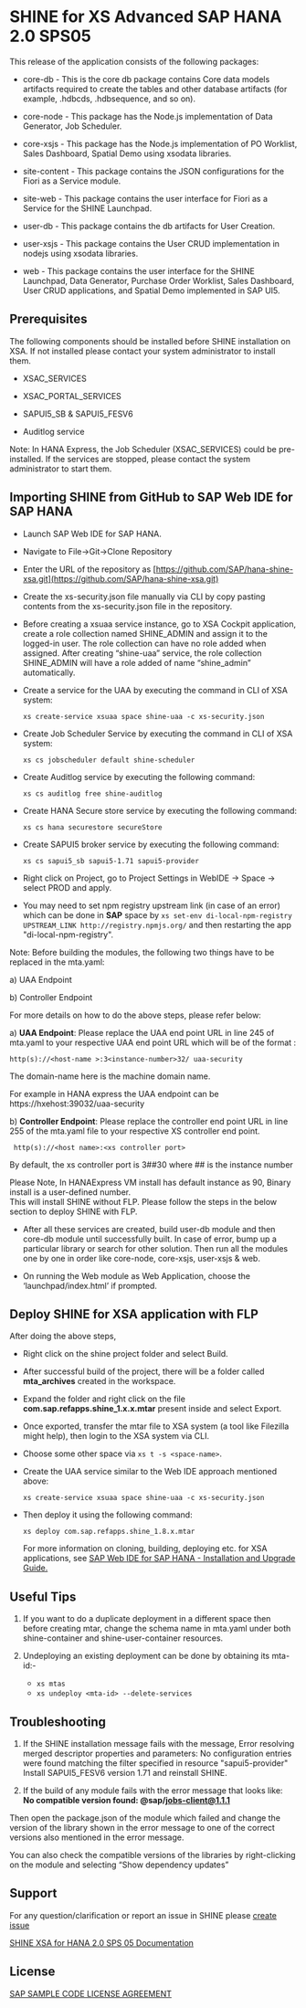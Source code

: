 SHINE for XS Advanced SAP HANA 2.0 SPS05
===============

This release of the application consists of the following packages:

- core-db - This is the core db package contains Core data models artifacts required to create the tables and other database artifacts (for example, .hdbcds, .hdbsequence, and so on).

- core-node - This package has the Node.js implementation of Data Generator, Job Scheduler.

- core-xsjs - This package has the Node.js implementation of PO Worklist, Sales Dashboard, Spatial Demo using xsodata libraries.

- site-content - This package contains the JSON configurations for the Fiori as a Service module.

- site-web - This package contains the user interface for Fiori as a Service for the SHINE Launchpad.

- user-db - This package contains the db artifacts for User Creation.

- user-xsjs - This package contains the User CRUD implementation in nodejs using xsodata libraries.

- web - This package contains the user interface for the SHINE Launchpad, Data Generator, Purchase Order Worklist, Sales Dashboard, User CRUD applications, and Spatial Demo implemented in SAP UI5.

## Prerequisites
The following components should be installed before SHINE installation on XSA. If not installed please contact your system administrator to install them.

- XSAC_SERVICES   

- XSAC_PORTAL_SERVICES

- SAPUI5_SB & SAPUI5_FESV6

- Auditlog service   

Note: In HANA Express, the Job Scheduler (XSAC_SERVICES) could be pre-installed.
If the services are stopped, please contact the system administrator to start them.

## Importing SHINE from GitHub to SAP Web IDE for SAP HANA

- Launch SAP Web IDE for SAP HANA.

- Navigate to File->Git->Clone Repository
- Enter the URL of the repository as [https://github.com/SAP/hana-shine-xsa.git](https://github.com/SAP/hana-shine-xsa.git)

- Create the xs-security.json file manually via CLI by copy pasting contents from the xs-security.json file in the repository.

- Before creating a xsuaa service instance, go to XSA Cockpit application, create a role collection named SHINE_ADMIN and assign it to the logged-in user. The role collection can have no role added when assigned. After creating “shine-uaa” service, the role collection SHINE_ADMIN will have a role added of name “shine_admin” automatically.

- Create a service for the UAA by executing the command in CLI of XSA system:

    `xs create-service xsuaa space shine-uaa -c xs-security.json`

- Create Job Scheduler Service by executing the command in CLI of XSA system:
  
    `xs cs jobscheduler default shine-scheduler`

- Create Auditlog service by executing the following command:   

    `xs cs auditlog free shine-auditlog`
    
- Create HANA Secure store service by executing the following command:   

    `xs cs hana securestore secureStore`    

- Create SAPUI5 broker service by executing the following command:

    `xs cs sapui5_sb sapui5-1.71 sapui5-provider`

- Right click on Project, go to Project Settings in WebIDE -> Space -> select PROD and apply.

- You may need to set npm registry upstream link (in case of an error) which can be done in **SAP** space by `xs set-env di-local-npm-registry UPSTREAM_LINK http://registry.npmjs.org/` and then restarting the app "di-local-npm-registry".

Note: Before building the modules, the following two things have to be replaced in the mta.yaml:

a)	UAA Endpoint 

b)	Controller Endpoint
	
For more details on how to do the above steps, please refer below:
	
   a)	**UAA Endpoint**: Please replace the UAA end point URL in line 245 of mta.yaml to your respective UAA end point URL which will be of the format :

   `http(s)://<host-name >:3<instance-number>32/ uaa-security`

   The domain-name here is the machine domain name.

   For example in HANA express the UAA endpoint can be https://hxehost:39032/uaa-security

   b)   **Controller Endpoint**: Please replace the controller end point URL in line 255 of the mta.yaml file to your respective XS controller end point.
   
   ` http(s)://<host name>:<xs controller port>`

   By default, the xs controller port is 3##30 where ## is the instance number

   Please Note, In HANAExpress VM install has default instance as 90, Binary install is a user-defined number.   
   This will install SHINE without FLP. Please follow the steps in the below section to deploy SHINE with FLP.

- 	After all these services are created, build user-db module and then core-db module until successfully built. In case of error, bump up a particular library or search for other solution. Then run all the modules one by one in order like core-node, core-xsjs, user-xsjs & web.

- On running the Web module as Web Application, choose the ‘launchpad/index.html’ if prompted.

## Deploy SHINE for XSA application with FLP  ##

After doing the above steps,

- Right click on the shine project folder and select Build.
- After successful build of the project, there will be a folder called **mta_archives** created in the workspace.
- Expand the folder and right click on the file **com.sap.refapps.shine_1.x.x.mtar** present inside and select Export.
- Once exported, transfer the mtar file to XSA system (a tool like Filezilla might help), then login to the XSA system via CLI.

- Choose some other space via `xs t -s <space-name>`.

- Create the UAA service similar to the Web IDE approach mentioned above:

    `xs create-service xsuaa space shine-uaa -c xs-security.json`

- Then deploy it using the following command:

    `xs deploy com.sap.refapps.shine_1.8.x.mtar`

   For more information on cloning, building, deploying etc. for XSA applications, see [SAP Web IDE for SAP HANA - Installation and  Upgrade Guide. ](https://help.sap.com/viewer/4505d0bdaf4948449b7f7379d24d0f0d/2.0.05/en-US/0a1c5d829a074a8a889acd2ace444042.html)

## Useful Tips

1. If you want to do a duplicate deployment in a different space then before creating mtar, change the schema name in mta.yaml under both shine-container and shine-user-container resources.

2. Undeploying an existing deployment can be done by obtaining its mta-id:-
    - `xs mtas`
    - `xs undeploy <mta-id> --delete-services`

## Troubleshooting

1. If the SHINE installation message fails with the message, 
Error resolving merged descriptor properties and parameters: No configuration entries were found matching the filter specified in resource "sapui5-provider" 
Install SAPUI5_FESV6 version 1.71 and reinstall SHINE.

2. If the build of any module fails with the error message that looks like:   
   **No compatible version found: @sap/jobs-client@1.1.1**

Then open the package.json of the module which failed and change the version of the library shown in the error message to one of the correct versions also mentioned in the error message.

You can also check the compatible versions of the libraries by right-clicking on the module and selecting “Show dependency updates”

## Support
For any question/clarification or report an issue in SHINE please [create issue](https://github.com/sap/hana-shine-xsa/issues/new/)

[SHINE XSA for HANA 2.0 SPS 05 Documentation ](https://help.sap.com/doc/13ff61e61a8f442090e27050dc61f019/2.0.05/en-US/SAP_HANA_Interactive_Education_SHINE_for_SAP_HANA_XS_Advanced_en_HANA2.0SPS05.pdf)

## License
[SAP SAMPLE CODE LICENSE AGREEMENT](LICENSE)
